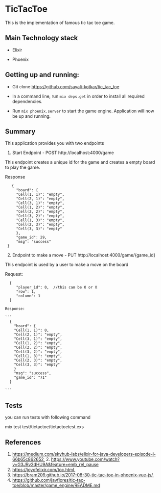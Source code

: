 # TicTacToe

 This is the implementation of famous tic tac toe game.

## Main Technology stack

* Elixir

* Phoenix

## Getting up and running:

* Git clone https://github.com/sayali-kotkar/tic_tac_toe

* In a command line, run `mix deps.get` in order to install all required dependencies.

* Run `mix phoenix.server` to start the game engine.  Application will now be up and running.

## Summary

This application  provides you with two endpoints

 1. Start Endpoint - POST http://localhost:4000/game

  This endpoint creates a unique id for the game and creates a empty board to play the game.

   Response
   ```
      {
        "board": {
        "Cell(1, 1)": "empty",
        "Cell(2, 1)": "empty",
        "Cell(3, 1)": "empty",
        "Cell(1, 2)": "empty",
        "Cell(2, 2)": "empty",
        "Cell(3, 2)": "empty",
        "Cell(1, 3)": "empty",
        "Cell(2, 3)": "empty",
        "Cell(3, 3)": "empty"
        },
        "game_id": 29,
        "msg": "success"
    }
   ```

  2. Endpoint to make a move - PUT http://localhost:4000/game/{game_id}

   This endpoint is used by a user to make a move on the board

   Request:
   ```
     {
        "player_id": 0,  //this can be 0 or X
        "row": 1,
        "column": 1    
     }
   ```
    Response:

    ```
      {
        "board": {
        "Cell(1, 1)": 0,
        "Cell(2, 1)": "empty",
        "Cell(3, 1)": "empty",
        "Cell(1, 2)": "empty",
        "Cell(2, 2)": "empty",
        "Cell(3, 2)": "empty",
        "Cell(1, 3)": "empty",
        "Cell(2, 3)": "empty",
        "Cell(3, 3)": "empty"
        }
        "msg": "success",
        "game_id": "71"
      }

    ```
## Tests
 you can run tests with following command
 
 mix test test/tictactoe/tictactoetest.exs
 
## References
1. https://medium.com/skyhub-labs/elixir-for-java-developers-episode-i-66b65c862652 
2. https://www.youtube.com/watch?v=G3JRv2dHU9A&feature=emb_rel_pause
3. https://joyofelixir.com/toc.html 
4. https://bram209.github.io/2017-08-30-tic-tac-toe-in-phoenix-vue-js/ 
5. https://github.com/javflores/tic-tac-toe/blob/master/game_engine/README.md
